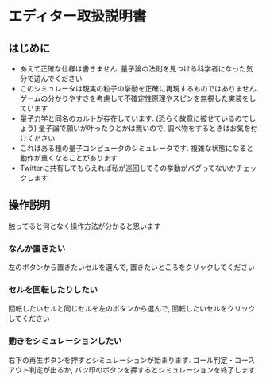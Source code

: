 # エディター取扱説明書

## はじめに

- あえて正確な仕様は書きません.
  量子論の法則を見つける科学者になった気分で遊んでください
- このシミュレータは現実の粒子の挙動を正確に再現するものではありません.
  ゲームの分かりやすさを考慮して不確定性原理やスピンを無視した実装をしています
- 量子力学と同名のカルトが存在しています. (恐らく故意に被せているのでしょう)
  量子論で願いが叶ったりとかは無いので, 調べ物をするときはお気を付けください
- これはある種の量子コンピュータのシミュレータです.
  複雑な状態になると動作が重くなることがあります
- Twitterに共有してもらえれば私が巡回してその挙動がバグってないかチェックします

## 操作説明

触ってると何となく操作方法が分かると思います

### なんか置きたい

左のボタンから置きたいセルを選んで, 置きたいところをクリックしてください

### セルを回転したりしたい

回転したいセルと同じセルを左のボタンから選んで,
回転したいセルをクリックしてください

### 動きをシミュレーションしたい

右下の再生ボタンを押すとシミュレーションが始まります.
ゴール判定・コースアウト判定が出るか,
バツ印のボタンを押するとシミュレーションを終了します
